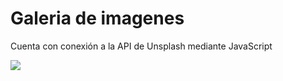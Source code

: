 # Galeria de imagenes
Cuenta con conexión a la API de Unsplash mediante JavaScript

<img src="https://blogger.googleusercontent.com/img/b/R29vZ2xl/AVvXsEg7Yh-lC-Y4HVZb0nV699bU5A3J2nAlvaAVAipBle8HEPByaveHGRUdXDCWFDVW8fzsWC5sO58FEYgY5_NlsFp51mDP-Rv0duwyGTksW9x5UVoeEvxZMJp0BUuOmTso-qrboUoScWwcXDgnm5h3Ph9bs1TpOtSks7Qlwlb9cesegyz9vftQtAWkBlf30Zc/s16000/ef5e2c2b-10bd-4759-aa44-ff6ba948851d.gif" />
